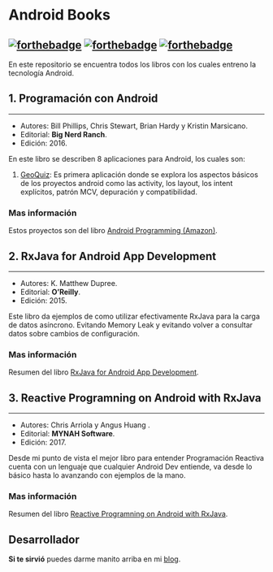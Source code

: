 # Android Books
[![forthebadge](https://forthebadge.com/images/badges/built-by-developers.svg)](https://forthebadge.com) [![forthebadge](https://forthebadge.com/images/badges/makes-people-smile.svg)](https://forthebadge.com) [![forthebadge](https://forthebadge.com/images/badges/winter-is-coming.svg)](https://forthebadge.com)
---------------
En este repositorio se encuentra todos los libros con los cuales entreno la tecnología Android.

## 1. Programación con Android
---

- Autores: Bill Phillips, Chris Stewart, Brian Hardy y Kristin Marsicano.
- Editorial: **Big Nerd Ranch**.
- Edición: 2016.

En este libro se describen 8 aplicaciones para Android, los cuales son:
1. [GeoQuiz](https://github.com/FahedHermoza/AndroidBooks/tree/master/Programaci%C3%B3nConAndroid/appGeoQuiz): Es primera aplicación donde se explora los aspectos básicos de los proyectos android como las activity, los layout, los intent explícitos, patrón MCV, depuración y compatibilidad.

### Mas información
Estos proyectos son del libro [Android Programming (Amazon)](https://www.amazon.com/Android-Programming-Ranch-Guide-Guides/dp/0134706056/ref=sr_1_fkmr0_1?ie=UTF8&qid=1547781834&sr=8-1-fkmr0&keywords=bignerdranch+android+programming).

## 2. RxJava for Android App Development
---

- Autores: K. Matthew Dupree.
- Editorial: **O’Reilly**.
- Edición: 2015.

Este libro da ejemplos de como utilizar efectivamente RxJava para la carga de datos asíncrono. Evitando Memory Leak y evitando volver a consultar datos sobre cambios de configuración.

### Mas información
Resumen del libro [RxJava for Android App Development](https://theswissbay.ch/pdf/_to_sort/O%27Reilly/rxjava-for-android-app-development.pdf).

## 3. Reactive Programning on Android with RxJava
---

- Autores: Chris Arriola y Angus Huang .
- Editorial: **MYNAH Software**.
- Edición: 2017.

Desde mi punto de vista el mejor libro para entender Programación Reactiva cuenta con un lenguaje que cualquier Android Dev entiende, va desde lo básico hasta lo avanzando con ejemplos de la mano.

### Mas información
Resumen del libro [Reactive Programning on Android with RxJava](https://leanpub.com/reactiveandroid).

## Desarrollador
**Si te sirvió** puedes darme manito arriba en mi [blog](https://www.facebook.com/fahedhermoza/).